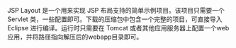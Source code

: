JSP Layout 是一个用来实现 JSP 布局支持的简单示例项目。该项目只需要一个 Servlet
类，一些配置即可。下载的压缩包中包含一个完整的项目，可直接导入 Eclipse 进行编译。运行时只需要在 Tomcat
或者其他应用服务器上配置一个web应用，并将路径指向解压后的webapp目录即可。